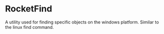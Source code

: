 # RocketFind

A utility used for finding specific objects on the windows platform.
Similar to the linux find command.
